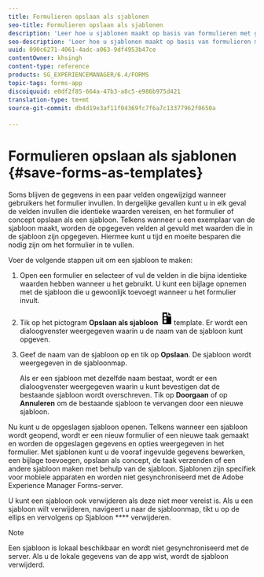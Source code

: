 ```yaml
---
title: Formulieren opslaan als sjablonen
seo-title: Formulieren opslaan als sjablonen
description: 'Leer hoe u sjablonen maakt op basis van formulieren met gegevens die herhaaldelijk zijn vereist. '
seo-description: 'Leer hoe u sjablonen maakt op basis van formulieren met gegevens die herhaaldelijk zijn vereist. '
uuid: 090c6271-4061-4adc-a063-9df4953b47ce
contentOwner: khsingh
content-type: reference
products: SG_EXPERIENCEMANAGER/6.4/FORMS
topic-tags: forms-app
discoiquuid: e0df2f85-664a-47b3-a8c5-e986b975d421
translation-type: tm+mt
source-git-commit: db4d19e3af11f04369fc7f6a7c13377962f0650a

---
```



# Formulieren opslaan als sjablonen {#save-forms-as-templates}

Soms blijven de gegevens in een paar velden ongewijzigd wanneer gebruikers het formulier invullen. In dergelijke gevallen kunt u in elk geval de velden invullen die identieke waarden vereisen, en het formulier of concept opslaan als een sjabloon. Telkens wanneer u een exemplaar van de sjabloon maakt, worden de opgegeven velden al gevuld met waarden die in de sjabloon zijn opgegeven. Hiermee kunt u tijd en moeite besparen die nodig zijn om het formulier in te vullen.

Voer de volgende stappen uit om een sjabloon te maken:

1. Open een formulier en selecteer of vul de velden in die bijna identieke waarden hebben wanneer u het gebruikt. U kunt een bijlage opnemen met de sjabloon die u gewoonlijk toevoegt wanneer u het formulier invult.
1. Tik op het pictogram **Opslaan als sjabloon** ![save_as_](assets/save_as_template.png)template. Er wordt een dialoogvenster weergegeven waarin u de naam van de sjabloon kunt opgeven.
1. Geef de naam van de sjabloon op en tik op **Opslaan**. De sjabloon wordt weergegeven in de sjabloonmap.

   Als er een sjabloon met dezelfde naam bestaat, wordt er een dialoogvenster weergegeven waarin u kunt bevestigen dat de bestaande sjabloon wordt overschreven. Tik op **Doorgaan** of op **Annuleren** om de bestaande sjabloon te vervangen door een nieuwe sjabloon.

Nu kunt u de opgeslagen sjabloon openen. Telkens wanneer een sjabloon wordt geopend, wordt er een nieuw formulier of een nieuwe taak gemaakt en worden de opgeslagen gegevens en opties weergegeven in het formulier. Met sjablonen kunt u de vooraf ingevulde gegevens bewerken, een bijlage toevoegen, opslaan als concept, de taak verzenden of een andere sjabloon maken met behulp van de sjabloon. Sjablonen zijn specifiek voor mobiele apparaten en worden niet gesynchroniseerd met de Adobe Experience Manager Forms-server.

U kunt een sjabloon ook verwijderen als deze niet meer vereist is. Als u een sjabloon wilt verwijderen, navigeert u naar de sjabloonmap, tikt u op de ellips en vervolgens op Sjabloon **** verwijderen.

>[!NOTE]
>
>Een sjabloon is lokaal beschikbaar en wordt niet gesynchroniseerd met de server. Als u de lokale gegevens van de app wist, wordt de sjabloon verwijderd.

